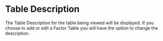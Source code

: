 # Table Description

The Table Description for the table being viewed will be displayed. If
you choose to add or edit a Factor Table you will have the option to
change the description.
